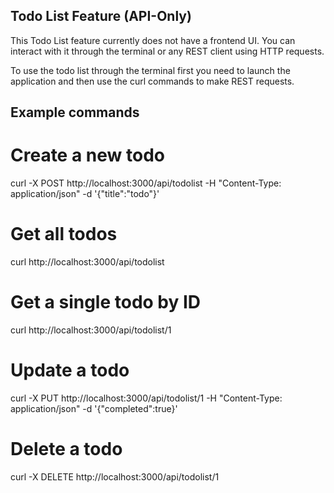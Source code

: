 ## Todo List Feature (API-Only)

This Todo List feature currently does not have a frontend UI. You can interact with it through the terminal or any REST client using HTTP requests.

To use the todo list through the terminal first you need to launch the application and then use the curl commands to make REST requests.

## Example commands

# Create a new todo
curl -X POST http://localhost:3000/api/todolist -H "Content-Type: application/json" -d '{"title":"todo"}'

# Get all todos
curl http://localhost:3000/api/todolist

# Get a single todo by ID
curl http://localhost:3000/api/todolist/1

# Update a todo
curl -X PUT http://localhost:3000/api/todolist/1 -H "Content-Type: application/json" -d '{"completed":true}'

# Delete a todo
curl -X DELETE http://localhost:3000/api/todolist/1
